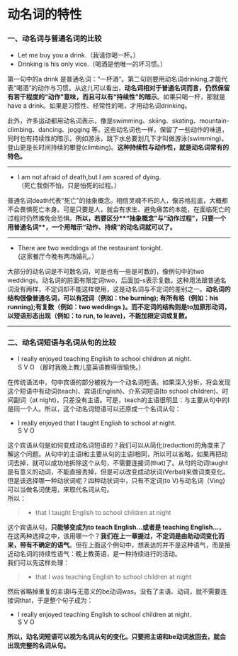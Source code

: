 # 动名词的特性


### 一、动名词与普通名词的比较



- Let me buy you a drink.（我请你喝一杯。）  
- Drinking is his only vice.（喝酒是他唯一的坏习惯。）

第一句中的a drink 是普通名词：“一杯酒”。第二句则要用动名词drinking,才能代表“喝酒”的动作与习惯。从这儿可以看出，<b>**动名词**相对于普通名词而言，仍然**保留有若干程度的“动作”意味**，而且可以**有“持续性”的暗示**</b>。如果只喝一杯，那就是have a drink。如果是习惯性、经常性的喝，才用动名词drinking。

此外，许多运动都用动名词表示，像是swimming、skiing、skating、mountain-climbing、dancing、jogging 等。这些动名词也一样，保留了一些动作的味道，同时也有持续性的暗示。例如游泳，跳下水总要划几下才叫做游泳(swimming)。登山更是长时间持续的攀登(climbing)。<b>这种**持续性**与**动作性**，就是**动名词**常有的特色。</b>  

----  
>  
- I am not afraid of death,but I am scared of dying.  
（死亡我倒不怕，只是怕死的过程。）  

普通名词death代表“死亡”的抽象概念。相信灵魂不朽的人，像苏格拉底，大概都不会畏惧死亡本身。可是只要是人，就会有求生、避免痛苦的本能，在面临死亡的过程时仍然难免会恐惧。<b>所以，若要区分**“抽象概念”**与**“动作过程”**，只要一个用**普通名词**，一个用**暗示“动作、持续”的动名词**就可以了。</b>

----  
>  
- There are two weddings at the restaurant tonight.  
(这家餐厅今晚有两场婚礼。）  

大部分的动名词是不可数名词，可是也有一些是可数的，像例句中的two weddings。动名词的前面有限定词two，后面加-s表示复数。这种用法跟普通名词没有两样，不定词却不能这样使用，这是动名词与不定词的差别之一。<b>**动名词的结构**很像**普通名词**，可以**有冠词**（例如：the burning); **有所有格**（例如：his running);**有复数**（例如：two weddings )。而**不定词**的结构则是**to加原形动词**，以**短语形态出现**（例如：to run, to leave)，不能加限定词或复数。</b>  



---


### 二、动名词短语与名词从句的比较

  

>  
* I really enjoyed teaching English to school children at night.  
S V O
（那时我晚上教儿童英语教得很愉快。）
  

在传统语法中，句中宾语的部分被视为一个动名词短语。如果深入分析，将会发现这个短语中有动词(teach)、宾语(English)、介系词短语(to school children)、时间副词（at night)，只差没有主语。可是，teach的主语很明显：与主要从句中的I是同一个人。所以，这个动名词短语可以还原成一个名词从句：  

>  
* I really enjoyed that I taught English to school at night.  
S V O  


这个宾语从句是如何变成动名词短语的？我们可以从简化(reduction)的角度来了解这个问题。从句中的主语I和主要从句的主语I相同，所以可以省略，如果再把动词去掉，就可以成功地拆除这个从句，不需要连接词(that)了。从句的动词taught是有意义的动词，不能直接丢掉，但是可以改变成动状词(Verbal)来做词类变化。但是该选择哪一种动状词呢？四种动状词中，只有不定词(to V)与动名词（Ving)可以当做名词使用，来取代名词从句。  
所以：  

> * that I taught English to school children at night


  
这个宾语从句，**只能够变成为to teach English...或者是 teaching English...**。在这两种选择之中，该用哪一个？**我们在上一章提过，不定词是由助动词变化而来，带有不确定的语气**。但在上面这个例句中，想表达的并不是这种语气，而是接近动名词的持续性语气：晚上教英语，是一种持续进行的活动。  
我们可以先这样处理：  

> - that I was teaching English to school children at night

  
然后省略掉重复的主语I与无意义的be动词was。没有了主语、动词，就不需要连接词that，于是整个句子成为：  

>  
* I really enjoyed teaching English to school children at night.  
S V O  

**所以，动名词短语可以视为名词从句的变化。只要把主语和be动词放回去，就会出现完整的名词从句。**  